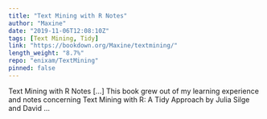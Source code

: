 ```yaml
---
title: "Text Mining with R Notes"
author: "Maxine"
date: "2019-11-06T12:08:10Z"
tags: [Text Mining, Tidy]
link: "https://bookdown.org/Maxine/textmining/"
length_weight: "8.7%"
repo: "enixam/TextMining"
pinned: false
---
```


Text Mining with R Notes [...] This book grew out of my learning experience and notes concerning Text Mining with R: A Tidy Approach by Julia Silge and David ...
